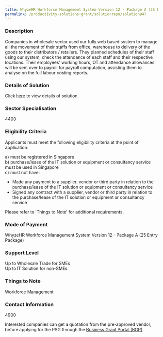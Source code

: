 ```yaml
---
title: WhyzeHR Workforce Management System Version 12 - Package A (25 Entry Package)
permalink: /productivity-solutions-grant/solutionrepo/solution947
---
```


### Description

Companies in wholesale sector used our fully web based system to manage all the movement of their staffs from office, warehouse to delivery of the goods to their distributors / retailers. They planned schedules of their staff using our system, check the attendance of each staff and their respective locations. Their employees' working hours, OT and attendance allowances will be sent over to payroll for payroll computation, assisting them to analyse on the full labour costing reports.


### Details of Solution

Click <a href='Whyze Solutions Pte. Ltd.' target='_blank' rel='noopener'>here</a> to view details of solution.

### Sector Specialisation

 4400 

### Eligibility Criteria

Applicants must meet the following eligibility criteria at the point of application:

a) must be registered in Singapore <br>
b) purchase/lease of the IT solution or equipment or consultancy service must be used in Singapore <br>
c) must not have:
- Made any payment to a supplier, vendor or third party in relation to the purchase/lease of the IT solution or equipment or consultancy service
- Signed any contract with a supplier, vendor or third party in relation to the purchase/lease of the IT solution or equipment or consultancy service

Please refer to 'Things to Note' for additional requirements.

### Mode of Payment
WhyzeHR Workforce Management System Version 12 - Package A (25 Entry Package)

### Support Level
Up to Wholesale Trade for SMEs <br>
Up to IT Solution for non-SMEs

### Things to Note
Workforce Management

### Contact Information
4900

Interested companies can get a quotation from the pre-approved vendor, before applying for the PSG through the <a target='_blank' rel='noopener' href='https://www.businessgrants.gov.sg/'>Business Grant Portal (BGP)</a>.
